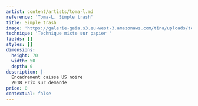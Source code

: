 ```yaml
---
artist: content/artists/toma-l.md
reference: 'Toma-L, Simple trash'
title: Simple trash
image: 'https://galerie-gaia.s3.eu-west-3.amazonaws.com/tina/uploads/toma-l/galerie-gaia-toma l-IMG_5044.jpg'
technique: 'Technique mixte sur papier '
fields: []
styles: []
dimensions:
  height: 70
  width: 50
  depth: 0
description: |-
  Encadrement caisse US noire  
  2018 Prix sur demande
price: 0
contextual: false
---
```


